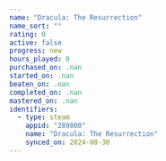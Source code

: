 ```yaml
---
name: "Dracula: The Resurrection"
name_sort: ""
rating: 0
active: false
progress: new
hours_played: 0
purchased_on: .nan
started_on: .nan
beaten_on: .nan
completed_on: .nan
mastered_on: .nan
identifiers:
  - type: steam
    appid: "289800"
    name: "Dracula: The Resurrection"
    synced_on: 2024-08-30
---
```

